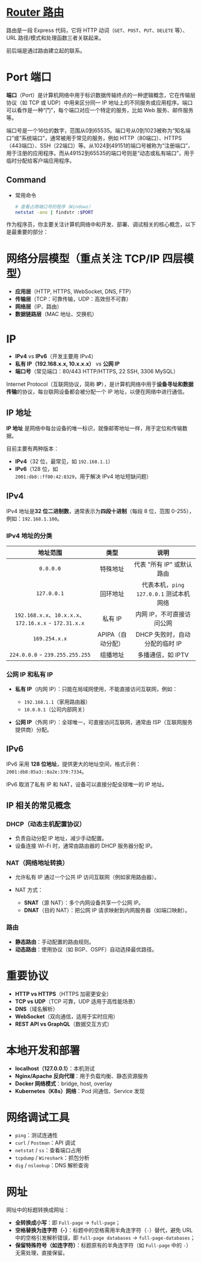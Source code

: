 # [Router 路由](https://developer.mozilla.org/zh-CN/docs/Learn/Server-side/Express_Nodejs/routes)

路由是一段 Express 代码，它将 HTTP 动词（`GET`、`POST`、`PUT`、`DELETE` 等）、URL 路径/模式和处理函数三者关联起来。

前后端是通过路由建立起的联系。

# Port 端口

**端口**（Port）是计算机网络中用于标识数据传输终点的一种逻辑概念，它在传输层协议（如 TCP 或 UDP）中用来区分同一 IP 地址上的不同服务或应用程序。端口可以看作是一种“门”，每个端口对应一个特定的服务，比如 Web 服务、邮件服务等。

端口号是一个16位的数字，范围从0到65535。端口号从0到1023被称为“知名端口”或“系统端口”，通常被用于常见的服务，例如 HTTP（80端口）、HTTPS（443端口）、SSH（22端口）等。从1024到49151的端口号被称为“注册端口”，用于注册的应用程序。而从49152到65535的端口号则是“动态或私有端口”，用于临时分配给客户端应用程序。

## Command

- 常用命令

    ```bash
    # 查看占用端口号的程序（Windows）
    netstat -ano | findstr :$PORT
    ```

作为程序员，你主要关注计算机网络中和开发、部署、调试相关的核心概念，以下是最重要的部分：

# 网络分层模型（重点关注 TCP/IP 四层模型）

- **应用层**（HTTP, HTTPS, WebSocket, DNS, FTP）
- **传输层**（TCP：可靠传输，UDP：高效但不可靠）
- **网络层**（IP、路由）
- **数据链路层**（MAC 地址、交换机）

# IP

- **IPv4** vs **IPv6**（开发主要用 IPv4）
- **私有 IP（192.168.x.x, 10.x.x.x）** vs **公网 IP**
- **端口号**（常见端口：80/443 HTTP/HTTPS, 22 SSH, 3306 MySQL）

Internet Protocol（互联网协议，简称 **IP**），是计算机网络中用于**设备寻址和数据传输**的协议，每台联网设备都会被分配一个 IP 地址，以便在网络中进行通信。

## IP 地址

**IP 地址** 是网络中每台设备的唯一标识，就像邮寄地址一样，用于定位和传输数据。

目前主要有两种版本：

- **IPv4**（32 位，最常见，如 `192.168.1.1`）
- **IPv6**（128 位，如 `2001:db8::ff00:42:8329`，用于解决 IPv4 地址短缺问题）

## IPv4

IPv4 地址是**32 位二进制数**，通常表示为**四段十进制**（每段 8 位，范围 0-255），例如：`192.168.1.100`。

### IPv4 地址的分类

| 地址范围 | 类型 | 说明 |
| :---: | :---: | :---: |
| `0.0.0.0` | 特殊地址 | 代表 "所有 IP" 或默认路由 |
| `127.0.0.1` | 回环地址 | 代表本机，`ping 127.0.0.1` 测试本机网络 |
| `192.168.x.x`、`10.x.x.x`、`172.16.x.x` - `172.31.x.x` | 私有 IP | 内网 IP，不可直接访问公网 |
| `169.254.x.x` | APIPA（自动分配） | DHCP 失败时，自动分配的临时 IP |
| `224.0.0.0` - `239.255.255.255` | 组播地址 | 多播通信，如 IPTV |

### 公网 IP 和私有 IP

- **私有 IP**（内网 IP）：只能在局域网使用，不能直接访问互联网，例如：

    - `192.168.1.1`（家用路由器）
    - `10.0.0.1`（公司内部网关）

- **公网 IP**（外网 IP）：全球唯一，可直接访问互联网，通常由 ISP（互联网服务提供商）分配。

## IPv6

IPv6 采用 **128 位地址**，提供更大的地址空间，格式示例：`2001:db8:85a3::8a2e:370:7334`。

IPv6 取消了私有 IP 和 NAT，设备可以直接分配全球唯一的 IP 地址。

##  IP 相关的常见概念

### DHCP（动态主机配置协议）

- 负责自动分配 IP 地址，减少手动配置。
- 设备连接 Wi-Fi 时，通常由路由器的 DHCP 服务器分配 IP。

### NAT（网络地址转换）

- 允许私有 IP 通过一个公共 IP 访问互联网（例如家用路由器）。
- NAT 方式：

    - **SNAT**（源 NAT）：多个内网设备共享一个公网 IP。
    - **DNAT**（目的 NAT）：把公网 IP 请求映射到内网服务器（如端口映射）。

### 路由

- **静态路由**：手动配置的路由规则。
- **动态路由**：使用协议（如 BGP、OSPF）自动选择最优路径。

# 重要协议

- **HTTP vs HTTPS**（HTTPS 加密更安全）
- **TCP vs UDP**（TCP 可靠，UDP 适用于高性能场景）
- **DNS**（域名解析）
- **WebSocket**（双向通信，适用于实时应用）
- **REST API vs GraphQL**（数据交互方式）

# 本地开发和部署

- **localhost（127.0.0.1）**：本机测试
- **Nginx/Apache 反向代理**：用于负载均衡、静态资源服务
- **Docker 网络模式**：bridge, host, overlay
- **Kubernetes（K8s）网络**：Pod 间通信、Service 发现

# 网络调试工具

- `ping`：测试连通性
- `curl` / `Postman`：API 调试
- `netstat` / `ss`：查看端口占用
- `tcpdump` / `Wireshark`：抓包分析
- `dig` / `nslookup`：DNS 解析查询

# 网址

网址中的标题转换成网址：

- **全转换成小写**：即 `Full-page` → `full-page`；
- **空格替换为连字符（-）**：标题中的空格需用半角连字符（`-`）替代，避免 URL 中的空格引发解析错误，即 `full-page databases` → `full-page-databases`；
- **保留特殊符号（如连字符）**：标题原有的半角连字符（如 `Full-page` 中的 `-`）无需处理，直接保留。